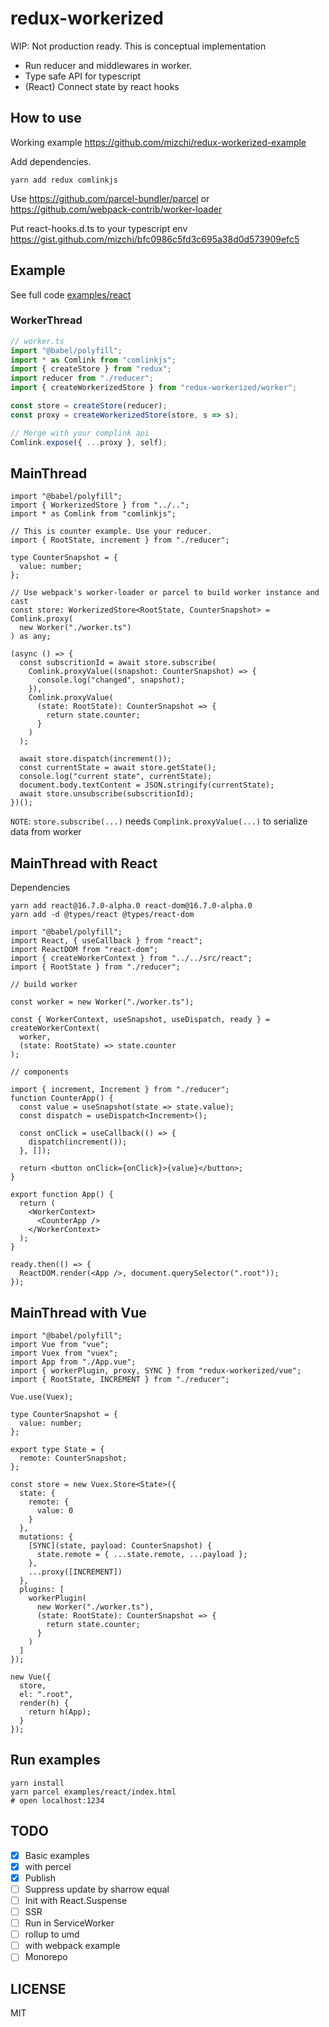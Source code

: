 # redux-workerized

WIP: Not production ready. This is conceptual implementation

- Run reducer and middlewares in worker.
- Type safe API for typescript
- (React) Connect state by react hooks

## How to use

Working example https://github.com/mizchi/redux-workerized-example

Add dependencies.

```
yarn add redux comlinkjs
```

Use https://github.com/parcel-bundler/parcel or https://github.com/webpack-contrib/worker-loader

Put react-hooks.d.ts to your typescript env https://gist.github.com/mizchi/bfc0986c5fd3c695a38d0d573909efc5

## Example

See full code [examples/react](examples/react)

### WorkerThread

```typescript
// worker.ts
import "@babel/polyfill";
import * as Comlink from "comlinkjs";
import { createStore } from "redux";
import reducer from "./reducer";
import { createWorkerizedStore } from "redux-workerized/worker";

const store = createStore(reducer);
const proxy = createWorkerizedStore(store, s => s);

// Merge with your complink api
Comlink.expose({ ...proxy }, self);
```

## MainThread

```tsx
import "@babel/polyfill";
import { WorkerizedStore } from "../..";
import * as Comlink from "comlinkjs";

// This is counter example. Use your reducer.
import { RootState, increment } from "./reducer";

type CounterSnapshot = {
  value: number;
};

// Use webpack's worker-loader or parcel to build worker instance and cast
const store: WorkerizedStore<RootState, CounterSnapshot> = Comlink.proxy(
  new Worker("./worker.ts")
) as any;

(async () => {
  const subscritionId = await store.subscribe(
    Comlink.proxyValue((snapshot: CounterSnapshot) => {
      console.log("changed", snapshot);
    }),
    Comlink.proxyValue(
      (state: RootState): CounterSnapshot => {
        return state.counter;
      }
    )
  );

  await store.dispatch(increment());
  const currentState = await store.getState();
  console.log("current state", currentState);
  document.body.textContent = JSON.stringify(currentState);
  await store.unsubscribe(subscritionId);
})();
```

`NOTE`: `store.subscribe(...)` needs `Complink.proxyValue(...)` to serialize data from worker

## MainThread with React

Dependencies

```
yarn add react@16.7.0-alpha.0 react-dom@16.7.0-alpha.0
yarn add -d @types/react @types/react-dom
```

```tsx
import "@babel/polyfill";
import React, { useCallback } from "react";
import ReactDOM from "react-dom";
import { createWorkerContext } from "../../src/react";
import { RootState } from "./reducer";

// build worker

const worker = new Worker("./worker.ts");

const { WorkerContext, useSnapshot, useDispatch, ready } = createWorkerContext(
  worker,
  (state: RootState) => state.counter
);

// components

import { increment, Increment } from "./reducer";
function CounterApp() {
  const value = useSnapshot(state => state.value);
  const dispatch = useDispatch<Increment>();

  const onClick = useCallback(() => {
    dispatch(increment());
  }, []);

  return <button onClick={onClick}>{value}</button>;
}

export function App() {
  return (
    <WorkerContext>
      <CounterApp />
    </WorkerContext>
  );
}

ready.then(() => {
  ReactDOM.render(<App />, document.querySelector(".root"));
});
```

## MainThread with Vue

```tsx
import "@babel/polyfill";
import Vue from "vue";
import Vuex from "vuex";
import App from "./App.vue";
import { workerPlugin, proxy, SYNC } from "redux-workerized/vue";
import { RootState, INCREMENT } from "./reducer";

Vue.use(Vuex);

type CounterSnapshot = {
  value: number;
};

export type State = {
  remote: CounterSnapshot;
};

const store = new Vuex.Store<State>({
  state: {
    remote: {
      value: 0
    }
  },
  mutations: {
    [SYNC](state, payload: CounterSnapshot) {
      state.remote = { ...state.remote, ...payload };
    },
    ...proxy([INCREMENT])
  },
  plugins: [
    workerPlugin(
      new Worker("./worker.ts"),
      (state: RootState): CounterSnapshot => {
        return state.counter;
      }
    )
  ]
});

new Vue({
  store,
  el: ".root",
  render(h) {
    return h(App);
  }
});
```

## Run examples

```
yarn install
yarn parcel examples/react/index.html
# open localhost:1234
```

## TODO

- [x] Basic examples
- [x] with percel
- [x] Publish
- [ ] Suppress update by sharrow equal
- [ ] Init with React.Suspense
- [ ] SSR
- [ ] Run in ServiceWorker
- [ ] rollup to umd
- [ ] with webpack example
- [ ] Monorepo

## LICENSE

MIT
